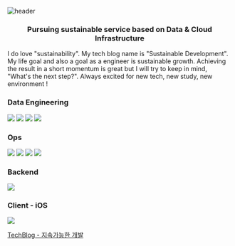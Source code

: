 ![header](https://capsule-render.vercel.app/api?type=waving&color=auto&height=300&section=header&text=Minjee%Woo&fontSize=40)

<h3 align="center"> Pursuing sustainable service based on Data & Cloud Infrastructure </h3>
I do love "sustainability". My tech blog name is "Sustainable Development". My life goal and also a goal as a engineer is sustainable growth. Achieving the result in a short momentum is great but I will try to keep in mind, "What's the next step?". Always excited for new tech, new study, new environment ! 

<div>

### Data Engineering 
<a target="_blank"><img src="https://img.shields.io/badge/Databricks-FCC624?style=flat-square&logo=appveyor&logo=linux&logoColor=000000"/></a> 
<a target="_blank"><img src="https://img.shields.io/badge/Python-3776AB?style=flat-square&logo=appveyor&logo=linux&logoColor=000000"/></a> 
<a target="_blank"><img src="https://img.shields.io/badge/MySQL-3776AB?style=flat-square&logo=appveyor&logo=linux&logoColor=000000"/></a> 
<a target="_blank"><img src="https://img.shields.io/badge/Spark-3776AB?style=flat-square&logo=appveyor&logo=linux&logoColor=000000"/></a> 

### Ops

<a target="_blank"><img src="https://img.shields.io/badge/Linux-FCC624?style=flat-square&logo=appveyor&logo=linux&logoColor=000000"/></a> 
<a target="_blank"><img src="https://img.shields.io/badge/Docker-3776AB?style=flat-square&logo=appveyor&logo=linux&logoColor=000000"/></a> 
<a target="_blank"><img src="https://img.shields.io/badge/Kubernetes-FCC624?style=flat-square&logo=appveyor&logo=linux&logoColor=000000"/></a> 
<a target="_blank"><img src="https://img.shields.io/badge/AWS-FCC624?style=flat-square&logo=appveyor&logo=linux&logoColor=000000"/></a> 

### Backend
<a target="_blank"><img src="https://img.shields.io/badge/Django-3776AB?style=flat-square&logo=appveyor&logo=linux&logoColor=000000"/></a> 

### Client - iOS
<a target="_blank"><img src="https://img.shields.io/badge/Swift-F05138?style=flat-square&logo=appveyor&logo=linux&logoColor=000000"/></a> 

  </div>

[TechBlog - 지속가능한 개발](https://sinclairstudio.tistory.com/)
